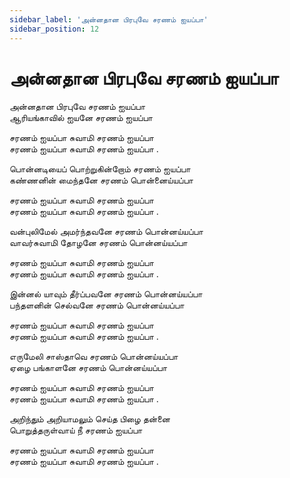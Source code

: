```yaml
---
sidebar_label: 'அன்னதான‌ பிரபுவே சரணம் ஐயப்பா'
sidebar_position: 12
---
```


# **அன்னதான‌ பிரபுவே சரணம் ஐயப்பா**

அன்னதான‌ பிரபுவே சரணம் ஐயப்பா  
ஆரியங்காவில் ஐயனே சரணம் ஐயப்பா

சரணம் ஐயப்பா சுவாமி சரணம் ஐயப்பா  
சரணம் ஐயப்பா சுவாமி சரணம் ஐயப்பா .

பொன்னடியைப் பொற்றுகின்றோம் சரணம் ஐயப்பா  
கண்ணனின் மைந்தனே சரணம் பொன்னைய்யப்பா

சரணம் ஐயப்பா சுவாமி சரணம் ஐயப்பா  
சரணம் ஐயப்பா சுவாமி சரணம் ஐயப்பா .

வன்புலிமேல் அமர்ந்தவனே சரணம் பொன்னய்யப்பா  
வாவர்சுவாமி தோழனே சரணம் பொன்னய்யப்பா

சரணம் ஐயப்பா சுவாமி சரணம் ஐயப்பா  
சரணம் ஐயப்பா சுவாமி சரணம் ஐயப்பா .

இன்னல் யாவும் தீர்ப்பவனே சரணம் பொன்னய்யப்பா  
பந்தளனின் செல்வனே சரணம் பொன்னய்யப்பா

சரணம் ஐயப்பா சுவாமி சரணம் ஐயப்பா  
சரணம் ஐயப்பா சுவாமி சரணம் ஐயப்பா .

எருமேலி சாஸ்தாவெ சரணம் பொன்னய்யப்பா  
ஏழை பங்காள‌னே சரணம் பொன்னய்யப்பா

சரணம் ஐயப்பா சுவாமி சரணம் ஐயப்பா  
சரணம் ஐயப்பா சுவாமி சரணம் ஐயப்பா .

அறிந்தும் அறியாமலும் செய்த பிழை தன்னை  
பொறுத்தருள்வாய் நீ சரணம் ஐயப்பா

சரணம் ஐயப்பா சுவாமி சரணம் ஐயப்பா  
சரணம் ஐயப்பா சுவாமி சரணம் ஐயப்பா .

